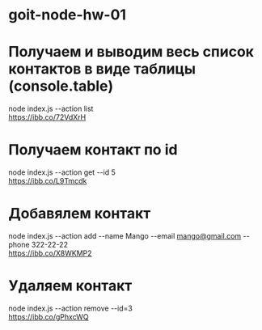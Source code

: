 # goit-node-hw-01

# Получаем и выводим весь список контактов в виде таблицы (console.table)
node index.js --action list <br/>
https://ibb.co/72VdXrH

# Получаем контакт по id
node index.js --action get --id 5 <br/>
https://ibb.co/L9Tmcdk

# Добавялем контакт
node index.js --action add --name Mango --email mango@gmail.com --phone 322-22-22 <br/>
https://ibb.co/X8WKMP2

# Удаляем контакт
node index.js --action remove --id=3 <br/>
https://ibb.co/gPhxcWQ